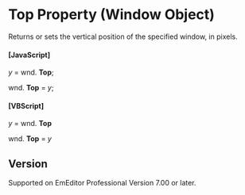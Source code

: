 # Top Property (Window Object)

Returns or sets the vertical position of the specified window, in pixels.

#### \[JavaScript\]

_y_ = wnd. **Top**;

wnd. **Top** = _y_;

#### \[VBScript\]

_y_ = wnd. **Top**

wnd. **Top** = _y_

## Version

Supported on EmEditor Professional Version 7.00 or later.

